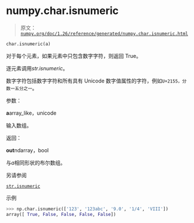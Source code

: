 # numpy.char.isnumeric

> 原文：[`numpy.org/doc/1.26/reference/generated/numpy.char.isnumeric.html`](https://numpy.org/doc/1.26/reference/generated/numpy.char.isnumeric.html)

```py
char.isnumeric(a)
```

对于每个元素，如果元素中只包含数字字符，则返回 True。

逐元素调用*str.isnumeric*。

数字字符包括数字字符和所有具有 Unicode 数字值属性的字符，例如`U+2155，分数一五分之一`。

参数：

**a**array_like，unicode

输入数组。

返回：

**out**ndarray，bool

与*a*相同形状的布尔数组。

另请参阅

[`str.isnumeric`](https://docs.python.org/3/library/stdtypes.html#str.isnumeric "(在 Python v3.11 中)")

示例

```py
>>> np.char.isnumeric(['123', '123abc', '9.0', '1/4', 'VIII'])
array([ True, False, False, False, False]) 
```
